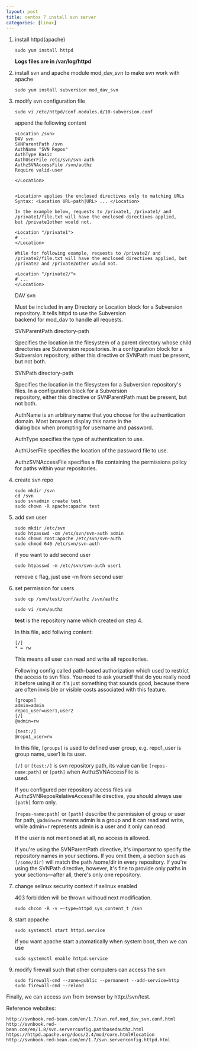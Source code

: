 ```yaml
---
layout: post
title: centos 7 install svn server
categories: [linux]
---
```


1. install httpd(apache)

   `sudo yum install httpd`

   **Logs files are in /var/log/httpd**

2. install svn and apache module mod_dav_svn to make svn work with apache

   `sudo yum install subversion mod_dav_svn`

3. modify svn configuration file

   `sudo vi /etc/httpd/conf.modules.d/10-subversion.conf`

   append the following content

   ```
   <Location /svn>
   DAV svn
   SVNParentPath /svn
   AuthName "SVN Repos"
   AuthType Basic
   AuthUserFile /etc/svn/svn-auth
   AuthzSVNAccessFile /svn/authz
   Require valid-user

   </Location>
  
   ```

   ```
   <Location> applies the enclosed directives only to matching URLs
   Syntax: <Location URL-path|URL> ... </Location>

   In the example below, requests to /private1, /private1/ and /private1/file.txt will have the enclosed directives applied,    but /private1other would not.

   <Location "/private1">
   # ...
   </Location>

   While for following example, requests to /private2/ and /private2/file.txt will have the enclosed directives applied, but    /private2 and /private2other would not.

   <Location "/private2/">
   # ...
   </Location>

   ```

   DAV svn
   
   Must be included in any Directory or Location block for a Subversion repository. It tells httpd to use the Subversion   
   backend for mod_dav to handle all requests.

   SVNParentPath directory-path
   
   Specifies the location in the filesystem of a parent directory whose child directories are Subversion repositories. In a    configuration block for a Subversion repository, either this directive or SVNPath must be present, but not both.

   SVNPath directory-path
   
   Specifies the location in the filesystem for a Subversion repository's files. In a configuration block for a Subversion  
   repository, either this directive or SVNParentPath must be present, but not both.

   AuthName is an arbitrary name that you choose for the authentication domain. Most browsers display this name in the  
   dialog box when prompting for username and password.

   AuthType specifies the type of authentication to use.

   AuthUserFile specifies the location of the password file to use.

   AuthzSVNAccessFile specifies a file containing the permissions policy for paths within your repositories.

4. create svn repo

   ```
   sudo mkdir /svn
   cd /svn
   sudo svnadmin create test
   sudo chown -R apache:apache test
   ```

5. add svn user

   ```
   sudo mkdir /etc/svn
   sudo htpasswd -cm /etc/svn/svn-auth admin
   sudo chown root:apache /etc/svn/svn-auth
   sudo chmod 640 /etc/svn/svn-auth
   ```

   if you want to add second user

   `sudo htpasswd -m /etc/svn/svn-auth user1`

   remove c flag, just use -m from second user

6. set permission for users

   ```
   sudo cp /svn/test/conf/authz /svn/authz

   sudo vi /svn/authz
   ```
   
   **test** is the repository name which created on step 4.
   
   In this file, add follwing content:
   
   ```
   [/]
   * = rw
   ```
   
   This means all user can read and write all repositories.
   
   Following config called path-based authorization which used to restrict the access to svn files. You need to ask yourself 
   that do you really need it before using it or it's just something that sounds good, because there are often invisible or 
   visible costs associated with this feature.

   ```
   [groups]
   admin=admin
   repo1_user=user1,user2
   [/]
   @admin=rw

   [test:/]
   @repo1_user=rw
   ```

   In this file, `[groups]` is used to defined user group, e.g. repo1_user is group name, user1 is its user.

   `[/]` or `[test:/]` is svn repository path, its value can be `[repos-name:path]` or `[path]` when AuthzSVNAccessFile is  
   used.

   If you configured per repository access files via AuthzSVNReposRelativeAccessFile directive, you should always use 
   `[path]` form only.

   `[repos-name:path]` or `[path]` describe the permission of group or user for path, `@admin=rw` means admin is a group and 
   it can read and write, while admin=r represents admin is a user and it only can read.

   If the user is not mentioned at all, no access is allowed.

   If you're using the SVNParentPath directive, it's important to specify the repository names in your sections. If you omit 
   them, a section such as `[/some/dir]` will match the path /some/dir in every repository. If you're using the SVNPath 
   directive, however, it's fine to provide only paths in your sections—after all, there's only one repository.

7. change selinux security context if selinux enabled

   403 forbidden will be thrown withoud next modification.

   `sudo chcon -R -v –-type=httpd_sys_content_t /svn`

8. start appache

   `sudo systemctl start httpd.service`

   if you want apache start automatically when system boot, then we can use

   `sudo systemctl enable httpd.service`

9. modify firewall such that other computers can access the svn

   ```
   sudo firewall-cmd --zone=public --permanent --add-service=http
   sudo firewall-cmd --reload
   ```

Finally, we can access svn from browser by http://svn/test.

Reference websites:

	http://svnbook.red-bean.com/en/1.7/svn.ref.mod_dav_svn.conf.html
	http://svnbook.red-bean.com/en/1.8/svn.serverconfig.pathbasedauthz.html
	https://httpd.apache.org/docs/2.4/mod/core.html#location
	http://svnbook.red-bean.com/en/1.7/svn.serverconfig.httpd.html

